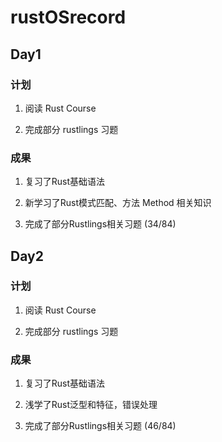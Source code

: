 # rustOSrecord

## Day1

### 计划

1. 阅读 Rust Course

2. 完成部分 rustlings 习题

### 成果

1. 复习了Rust基础语法

2. 新学习了Rust模式匹配、方法 Method 相关知识

3. 完成了部分Rustlings相关习题 (34/84)

## Day2

### 计划

1. 阅读 Rust Course

2. 完成部分 rustlings 习题

### 成果

1. 复习了Rust基础语法

2. 浅学了Rust泛型和特征，错误处理

3. 完成了部分Rustlings相关习题 (46/84)